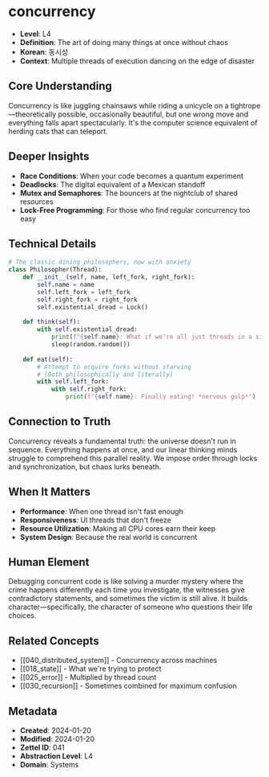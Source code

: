 # concurrency
- **Level**: L4
- **Definition**: The art of doing many things at once without chaos
- **Korean**: 동시성
- **Context**: Multiple threads of execution dancing on the edge of disaster

## Core Understanding
Concurrency is like juggling chainsaws while riding a unicycle on a tightrope—theoretically possible, occasionally beautiful, but one wrong move and everything falls apart spectacularly. It's the computer science equivalent of herding cats that can teleport.

## Deeper Insights
- **Race Conditions**: When your code becomes a quantum experiment
- **Deadlocks**: The digital equivalent of a Mexican standoff
- **Mutex and Semaphores**: The bouncers at the nightclub of shared resources
- **Lock-Free Programming**: For those who find regular concurrency too easy

## Technical Details
```python
# The classic dining philosophers, now with anxiety
class Philosopher(Thread):
    def __init__(self, name, left_fork, right_fork):
        self.name = name
        self.left_fork = left_fork
        self.right_fork = right_fork
        self.existential_dread = Lock()
    
    def think(self):
        with self.existential_dread:
            print(f"{self.name}: What if we're all just threads in a simulation?")
            sleep(random.random())
    
    def eat(self):
        # Attempt to acquire forks without starving
        # (Both philosophically and literally)
        with self.left_fork:
            with self.right_fork:
                print(f"{self.name}: Finally eating! *nervous gulp*")
```

## Connection to Truth
Concurrency reveals a fundamental truth: the universe doesn't run in sequence. Everything happens at once, and our linear thinking minds struggle to comprehend this parallel reality. We impose order through locks and synchronization, but chaos lurks beneath.

## When It Matters
- **Performance**: When one thread isn't fast enough
- **Responsiveness**: UI threads that don't freeze
- **Resource Utilization**: Making all CPU cores earn their keep
- **System Design**: Because the real world is concurrent

## Human Element
Debugging concurrent code is like solving a murder mystery where the crime happens differently each time you investigate, the witnesses give contradictory statements, and sometimes the victim is still alive. It builds character—specifically, the character of someone who questions their life choices.

## Related Concepts
- [[040_distributed_system]] - Concurrency across machines
- [[018_state]] - What we're trying to protect
- [[025_error]] - Multiplied by thread count
- [[030_recursion]] - Sometimes combined for maximum confusion

## Metadata
- **Created**: 2024-01-20
- **Modified**: 2024-01-20
- **Zettel ID**: 041
- **Abstraction Level**: L4
- **Domain**: Systems